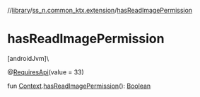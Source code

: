 //[library](../../index.md)/[ss_n.common_ktx.extension](index.md)/[hasReadImagePermission](has-read-image-permission.md)

# hasReadImagePermission

[androidJvm]\

@[RequiresApi](https://developer.android.com/reference/kotlin/androidx/annotation/RequiresApi.html)(value = 33)

fun [Context](https://developer.android.com/reference/kotlin/android/content/Context.html).[hasReadImagePermission](has-read-image-permission.md)(): [Boolean](https://kotlinlang.org/api/latest/jvm/stdlib/kotlin/-boolean/index.html)
